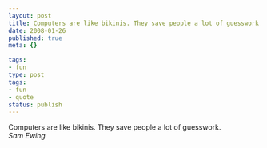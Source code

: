 ```yaml
---
layout: post
title: Computers are like bikinis. They save people a lot of guesswork.
date: 2008-01-26
published: true
meta: {}

tags:
- fun
type: post
tags:
- fun
- quote
status: publish
---
```

Computers are like bikinis. They save people a lot of guesswork.<br />_Sam Ewing_
